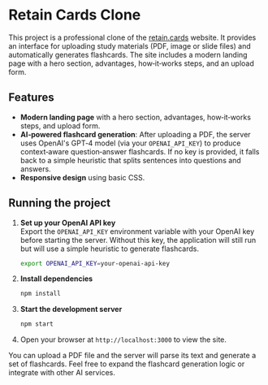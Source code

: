 # Retain Cards Clone

This project is a professional clone of the [retain.cards](https://www.retain.cards) website. It provides an interface for uploading study materials (PDF, image or slide files) and automatically generates flashcards. The site includes a modern landing page with a hero section, advantages, how‑it‑works steps, and an upload form.

## Features

- **Modern landing page** with a hero section, advantages, how‑it‑works steps, and upload form.
- **AI‑powered flashcard generation**: After uploading a PDF, the server uses OpenAI's GPT‑4 model (via your `OPENAI_API_KEY`) to produce context‑aware question‑answer flashcards. If no key is provided, it falls back to a simple heuristic that splits sentences into questions and answers.
- **Responsive design** using basic CSS.

## Running the project

1. **Set up your OpenAI API key**  
   Export the `OPENAI_API_KEY` environment variable with your OpenAI key before starting the server. Without this key, the application will still run but will use a simple heuristic to generate flashcards.

   ```bash
   export OPENAI_API_KEY=your-openai-api-key
   ```

2. **Install dependencies**

   ```bash
   npm install
   ```

3. **Start the development server**

   ```bash
   npm start
   ```

4. Open your browser at `http://localhost:3000` to view the site.

You can upload a PDF file and the server will parse its text and generate a set of flashcards. Feel free to expand the flashcard generation logic or integrate with other AI services.
